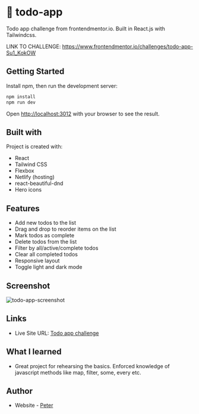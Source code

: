 # 📝 todo-app
Todo app challenge from frontendmentor.io. Built in React.js with Tailwindcss.

LINK TO CHALLENGE: https://www.frontendmentor.io/challenges/todo-app-Su1_KokOW

## Getting Started
Install npm, then run the development server:

```bash
npm install
npm run dev
```
Open [http://localhost:3012](http://localhost:3012) with your browser to see the result.
 
## Built with

Project is created with:

- React
- Tailwind CSS
- Flexbox
- Netlify (hosting)
- react-beautiful-dnd
- Hero icons

## Features

- Add new todos to the list
- Drag and drop to reorder items on the list
- Mark todos as complete
- Delete todos from the list
- Filter by all/active/complete todos
- Clear all completed todos
- Responsive layout
- Toggle light and dark mode

## Screenshot
![todo-app-screenshot](https://user-images.githubusercontent.com/17027312/149954460-587745a4-517f-4a07-ab86-26ee5bc917b0.png)

## Links
- Live Site URL: [Todo app challenge](https://todo-app-by-peter.netlify.app/)

## What I learned

- Great project for rehearsing the basics. Enforced knowledge of javascript methods like map, filter, some, every etc.

## Author

- Website - [Peter](https://peter-portfolio-app.netlify.app/)
